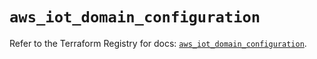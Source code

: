 # `aws_iot_domain_configuration`

Refer to the Terraform Registry for docs: [`aws_iot_domain_configuration`](https://registry.terraform.io/providers/hashicorp/aws/6.12.0/docs/resources/iot_domain_configuration).
